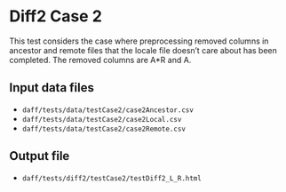 # Diff2 Case 2

This test considers the case where preprocessing removed columns in ancestor and
remote files that the locale file doesn’t care about has been completed. The removed
columns are A*R and A.

## Input data files

* `daff/tests/data/testCase2/case2Ancestor.csv`
* `daff/tests/data/testCase2/case2Local.csv`
* `daff/tests/data/testCase2/case2Remote.csv`

## Output file

* `daff/tests/diff2/testCase2/testDiff2_L_R.html`
